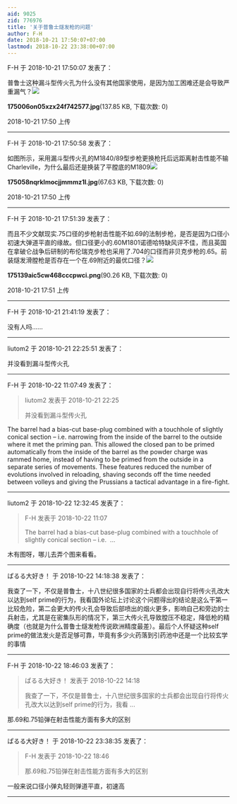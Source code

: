 ```yaml
---
aid: 9025
zid: 776976
title: '关于普鲁士燧发枪的问题'
author: F-H
date: 2018-10-21 17:50:07+07:00
lastmod: 2018-10-22 23:38:00+07:00
---
```


F-H 于 2018-10-21 17:50:07 发表了：

普鲁士这种漏斗型传火孔为什么没有其他国家使用，是因为加工困难还是会导致严重漏气？![](https://mirrors.tuna.tsinghua.edu.cn/osdn/lgqm/72877/175006on05xzx24f742577.jpg)



**175006on05xzx24f742577.jpg**(137.85 KB, 下载次数: 0)



2018-10-21 17:50 上传

---------

F-H 于 2018-10-21 17:50:58 发表了：

如图所示，采用漏斗型传火孔的M1840/89型步枪更换枪托后远距离射击性能不输Charleville，为什么最后还是换装了平膛底的M1809![](https://mirrors.tuna.tsinghua.edu.cn/osdn/lgqm/72877/175058nqrklmocjjmmmz1l.jpg)



**175058nqrklmocjjmmmz1l.jpg**(67.63 KB, 下载次数: 0)



2018-10-21 17:50 上传

---------

F-H 于 2018-10-21 17:51:39 发表了：

而且不少文献现实.75口径的步枪射击性能不如.69的法制步枪，是否是因为口径小初速大弹道平直的缘故。但口径更小的.60M1801诺德哈特缺风评不佳，而且英国在拿破仑战争后研制的布伦瑞克步枪也采用了.704的口径而非贝克步枪的.65。前装燧发滑膛枪是否存在一个在.69附近的最优口径？![](https://mirrors.tuna.tsinghua.edu.cn/osdn/lgqm/72877/175139aic5cw468cccpwci.png)



**175139aic5cw468cccpwci.png**(90.26 KB, 下载次数: 0)



2018-10-21 17:51 上传

---------

F-H 于 2018-10-21 21:41:19 发表了：

没有人吗......

---------

liutom2 于 2018-10-21 22:25:51 发表了：

并没看到漏斗型传火孔

---------

F-H 于 2018-10-22 11:07:49 发表了：

> liutom2 发表于 2018-10-21 22:25
> 
> 并没看到漏斗型传火孔



The barrel had a bias-cut base-plug combined with a touchhole of slightly conical section – i.e. narrowing from the inside of the barrel to the outside where it met the priming pan. This allowed the closed pan to be primed automatically from the inside of the barrel as the powder charge was rammed home, instead of having to be primed from the outside in a separate series of movements. These features reduced the number of evolutions involved in reloading, shaving seconds off the time needed between volleys and giving the Prussians a tactical advantage in a fire-fight.

---------

liutom2 于 2018-10-22 12:32:45 发表了：

> F-H 发表于 2018-10-22 11:07
> 
> The barrel had a bias-cut base-plug combined with a touchhole of slightly conical section – i.e.  ...



木有图呀，哪儿去弄个图来看看。

---------

ぱるる大好き！ 于 2018-10-22 14:18:38 发表了：

我查了一下，不仅是普鲁士，十八世纪很多国家的士兵都会出现自行将传火孔改大以达到self prime的行为，我看国外论坛上讨论这个问题得出的结论是这么干第一比较危险，第二会更大的传火孔会导致后部喷出的烟火更多，影响自己和旁边的士兵射击，尤其是在密集队形的情况下，第三大传火孔导致膛压不稳定，降低枪的精确度（也就是为什么普鲁士燧发枪传说欧洲精度最差）。最后个人怀疑这种self prime的做法发火是否足够可靠，毕竟有多少火药落到引药池中还是一个比较玄学的事情

---------

F-H 于 2018-10-22 18:46:03 发表了：

> ぱるる大好き！ 发表于 2018-10-22 14:18
> 
> 我查了一下，不仅是普鲁士，十八世纪很多国家的士兵都会出现自行将传火孔改大以达到self prime的行为，我看 ...



那.69和.75铅弹在射击性能方面有多大的区别

---------

ぱるる大好き！ 于 2018-10-22 23:38:35 发表了：

> F-H 发表于 2018-10-22 18:46
> 
> 那.69和.75铅弹在射击性能方面有多大的区别



一般来说口径小弹丸轻则弹道平直，初速高

---------

